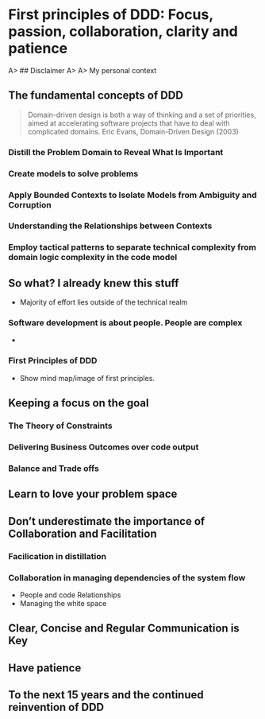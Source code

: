 # First principles of DDD: Focus, passion, collaboration, clarity and patience

A> ## Disclaimer
A>
A> My personal context

## The fundamental concepts of DDD

> Domain-driven design is both a way of thinking and a set of priorities, aimed at accelerating software projects that have to deal with complicated domains. Eric Evans, Domain-Driven Design (2003)

### Distill the Problem Domain to Reveal What Is Important

### Create models to solve problems

### Apply Bounded Contexts to Isolate Models from Ambiguity and Corruption

### Understanding the Relationships between Contexts

### Employ tactical patterns to separate technical complexity from domain logic complexity in the code model

## So what? I already knew this stuff

 * Majority of effort lies outside of the technical realm

### Software development is about people. People are complex

 * 
 
### First Principles of DDD

* Show mind map/image of first principles.

## Keeping a focus on the goal

### The Theory of Constraints

### Delivering Business Outcomes over code output

### Balance and Trade offs

## Learn to love your problem space

## Don’t underestimate the importance of Collaboration and Facilitation

### Facilication in distillation

### Collaboration in managing dependencies of the system flow

 * People and code Relationships
 * Managing the white space

## Clear, Concise and Regular Communication is Key

## Have patience 

## To the next 15 years and the continued reinvention of DDD
